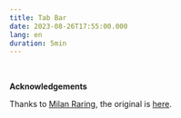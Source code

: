 ```yaml
---
title: Tab Bar
date: 2023-08-26T17:55:00.000
lang: en
duration: 5min
---
```


<TabBar />

<br />

**Acknowledgements**

Thanks to [Milan Raring](https://twitter.com/MilanRaring), the original is [here](https://codepen.io/milanraring/pen/qBEPzKB).
